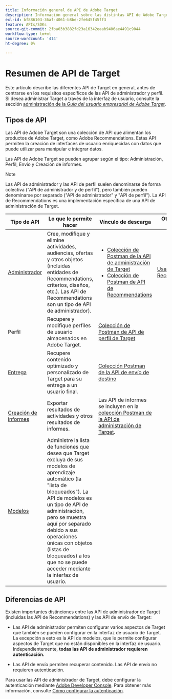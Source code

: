 ```yaml
---
title: Información general de API de Adobe Target
description: Información general sobre las distintas API de Adobe Target, incluidas la API de envío, la API de informes, la API de administración, la API de perfil, la API de Recommendations y los vínculos a las colecciones de Postman.
exl-id: bf886103-36af-4061-b8be-2fe645f45ff3
feature: APIs/SDKs
source-git-commit: 2fba03b3882fd23a16342eaab9406ae4491c9044
workflow-type: tm+mt
source-wordcount: '414'
ht-degree: 0%

---
```


# Resumen de API de Target

Este artículo describe las diferentes API de Target en general, antes de centrarse en los requisitos específicos de las API de administrador y perfil. Si desea administrar Target a través de la interfaz de usuario, consulte la sección [administración de la *Guía del usuario empresarial de Adobe Target*](https://experienceleague.adobe.com/docs/target/using/administer/administrating-target.html?lang=en).

## Tipos de API

Las API de Adobe Target son una colección de API que alimentan los productos de Adobe Target, como Adobe Recommendations. Estas API permiten la creación de interfaces de usuario enriquecidas con datos que puede utilizar para manipular e integrar datos.

Las API de Adobe Target se pueden agrupar según el tipo: Administración, Perfil, Envío y Creación de informes.

>[!NOTE]
>
>Las API de administrador y las API de perfil suelen denominarse de forma colectiva (&quot;API de administrador y de perfil&quot;), pero también pueden denominarse por separado (&quot;API de administrador&quot; y &quot;API de perfil&quot;). La API de Recommendations es una implementación específica de una API de administración de Target.

| Tipo de API | Lo que le permite hacer | Vínculo de descarga | Otros vínculos útiles |
| --- | --- | --- |--- |
| [Administrador](../administer/admin-api/admin-api-overview-new.md) | Cree, modifique y elimine actividades, audiencias, ofertas y otros objetos (incluidas entidades de Recommendations, criterios, diseños, etc.). Las API de Recommendations son un tipo de API de administrador). | <UL><li>[Colección de Postman de la API de administración de Target](https://developers.adobetarget.com/api/#admin-postman-collection)</li><li>[Colección de Postman de API de Recommendations](https://developer.adobe.com/target/administer/recommendations-api/#section/Postman)</li></UL> | [Usar API de Recommendations](../before-administer/recs-api/overview.md) |
| Perfil | Recupere y modifique perfiles de usuario almacenados en Adobe Target. | [Colección de Postman de API de perfil de Target](https://developers.adobetarget.com/api/#profiles) |  |
| [Entrega](../implement/delivery-api/overview.md) | Recupere contenido optimizado y personalizado de Target para su entrega a un usuario final. | [Colección Postman de la API de envío de destino](/help/dev/before-implement/delivery-api-overview/getting-started.md#postman) |  |
| [Creación de informes](../administer/admin-api/admin-api-overview-new.md) | Exportar resultados de actividades y otros resultados de informes. | Las API de informes se incluyen en la [colección Postman de la API de administración de Target](https://developers.adobetarget.com/api/#admin-postman-collection). |  |
| [Modelos](../administer/models-api/models-api-overview.md) | Administre la lista de funciones que desea que Target excluya de sus modelos de aprendizaje automático (la &quot;lista de bloqueados&quot;). La API de modelos es un tipo de API de administración, pero se muestra aquí por separado debido a sus operaciones únicas con objetos (listas de bloqueados) a los que no se puede acceder mediante la interfaz de usuario. |  |  |

## Diferencias de API

Existen importantes distinciones entre las API de administrador de Target (incluidas las API de Recommendations) y las API de envío de Target:

* Las API de administrador permiten configurar varios aspectos de Target que también se pueden configurar en la interfaz de usuario de Target. La excepción a esto es la API de modelos, que le permite configurar aspectos de Target que no están disponibles en la interfaz de usuario. Independientemente, **todas las API de administrador requieren autenticación.**

* Las API de envío permiten recuperar contenido. Las API de envío no requieren autenticación.

Para usar las API de administrador de Target, debe configurar la autenticación mediante [Adobe Developer Console](https://developer.adobe.com/console/home). Para obtener más información, consulte [Cómo configurar la autenticación](../before-administer/configure-authentication.md).
